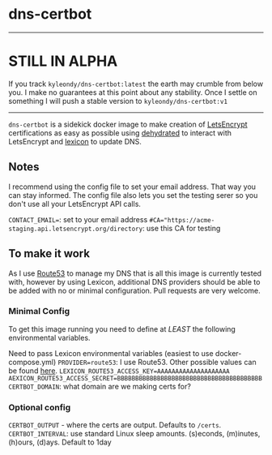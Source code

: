 # dns-certbot

----

# STILL IN ALPHA

If you track `kyleondy/dns-certbot:latest` the earth may crumble from below you.
I make no guarantees at this point about any stability.
Once I settle on something I will push a stable version to `kyleondy/dns-certbot:v1`

----

`dns-certbot` is a sidekick docker image to make creation of [LetsEncrypt](https://letsencrypt.org/) certifications as easy as possible using [dehydrated](https://github.com/lukas2511/dehydrated) to interact with LetsEncrypt and [lexicon](https://github.com/AnalogJ/lexicon) to update DNS.


## Notes

I recommend using the config file to set your email address. That way you can stay informed.
The config file also lets you set the testing serer so you don't use all your LetsEncrypt API calls.


`CONTACT_EMAIL=`: set to your email address
`#CA="https://acme-staging.api.letsencrypt.org/directory`: use this CA for testing


## To make it work

As I use [Route53](https://aws.amazon.com/route53/) to manage my DNS that is all this image is currently tested with, however by using Lexicon, additional DNS providers should be able to be added with no or minimal configuration. Pull requests are very welcome.

### Minimal Config

To get this image running you need to define at *LEAST* the following environmental variables.

Need to pass Lexicon environmental variables (easiest to use docker-compose.yml)
`PROVIDER=route53`: I use Route53. Other possible values can be found [here](https://github.com/AnalogJ/lexicon/tree/master/lexicon/providers).
`LEXICON_ROUTE53_ACCESS_KEY=AAAAAAAAAAAAAAAAAAAA`
`AEXICON_ROUTE53_ACCESS_SECRET=BBBBBBBBBBBBBBBBBBBBBBBBBBBBBBBBBBBBBBBB`
`CERTBOT_DOMAIN`: what domain are we making certs for?

### Optional config
`CERTBOT_OUTPUT` - where the certs are output. Defaults to `/certs`.
`CERTBOT_INTERVAL`: use standard Linux sleep amounts. (s)econds, (m)inutes, (h)ours, (d)ays. Default to 1day
